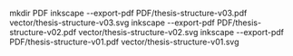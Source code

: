 


mkdir PDF
inkscape --export-pdf PDF/thesis-structure-v03.pdf vector/thesis-structure-v03.svg
inkscape --export-pdf PDF/thesis-structure-v02.pdf vector/thesis-structure-v02.svg
inkscape --export-pdf PDF/thesis-structure-v01.pdf vector/thesis-structure-v01.svg



